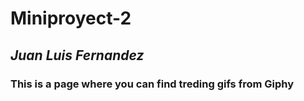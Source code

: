 # Miniproyect-2
## *Juan Luis Fernandez*
<h3><b> This is a page where you can find treding gifs from Giphy <b><h3>
